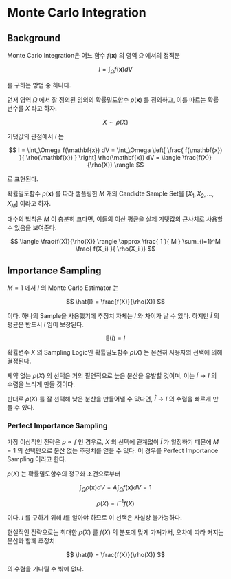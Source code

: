 
# Monte Carlo Integration

## Background

Monte Carlo Integration은 어느 함수 $f(\mathbf{x})$ 의 영역 $\Omega$ 에서의 정적분

$$ I = \int_\Omega f(\mathbf{x}) dV $$

를 구하는 방법 중 하나다.

먼저 영역 $\Omega$ 에서 잘 정의된 임의의 확률밀도함수 $\rho(\mathbf{x})$ 를 정의하고, 이를 따르는 확률변수를 $X$ 라고 하자.

$$ X \sim \rho(X) $$

기댓값의 관점에서 $I$ 는

$$ 
I = \int_\Omega f(\mathbf{x}) dV = 
\int_\Omega \left[ \frac{ f(\mathbf{x}) }{ \rho(\mathbf{x}) } \right] \rho(\mathbf{x}) dV =
\langle \frac{f(X)}{\rho(X)} \rangle
$$

로 표현된다.

확률밀도함수 $\rho(\mathbf{x})$ 를 따라 샘플링한 $M$ 개의 Candidte Sample Set을 $\left[ X_1, X_2, ... , X_M \right]$ 이라고 하자.

대수의 법칙은 $M$ 이 충분히 크다면, 이들의 이산 평균을 실제 기댓값의 근사치로 사용할 수 있음을 보여준다.

$$
\langle \frac{f(X)}{\rho(X)} \rangle \approx 
\frac{ 1 }{ M } \sum_{i=1}^M \frac{ f(X_i) }{ \rho(X_i )}
$$

## Importance Sampling

$M = 1$ 에서 $I$ 의 Monte Carlo Estimator 는

$$ \hat{I} = \frac{f(X)}{\rho(X)} $$

이다. 하나의 Sample을 사용했기에 추정치 자체는 $I$ 와 차이가 날 수 있다. 하지만 $\hat{I}$ 의 평균은 반드시 $I$ 임이 보장된다.

$$ \mathrm{E}(\hat{I}) = I $$

확률변수 $X$ 의 Sampling Logic인 확률밀도함수 $\rho(X)$ 는 온전히 사용자의 선택에 의해 결정된다.

제약 없는 $\rho(X)$ 의 선택은 거의 필연적으로 높은 분산을 유발할 것이며, 이는 $\hat{I} \rightarrow I$ 의 수렴을 느리게 만들 것이다.

반대로 $\rho(X)$ 를 잘 선택해 낮은 분산을 만들어낼 수 있다면, $\hat{I} \rightarrow I$ 의 수렴을 빠르게 만들 수 있다.

### Perfect Importance Sampling

가장 이상적인 전략은 $\rho \propto f$ 인 경우로, $X$ 의 선택에 관계없이 $\hat{I}$ 가 일정하기 때문에 $M = 1$ 의 선택만으로 분산 없는 추정치를 얻을 수 있다. 이 경우를 Perfect Importance Sampling 이라고 한다.

$\rho(X)$ 는 확률밀도함수의 정규화 조건으로부터

$$ \int_\Omega \rho(\mathbf{x}) dV = A\int_\Omega f(\mathbf{x}) dV = 1 $$

$$ \rho(X) = I^{-1} f(X)  $$

이다. $I$ 를 구하기 위해 $I$를 알아야 하므로 이 선택은 사실상 불가능하다.

현실적인 전략으로는 최대한 $\rho(X)$ 를 $f(X)$ 의 분포에 맞게 가져가서, 오차에 따라 커지는 분산과 함께 추정치

$$ \hat{I} = \frac{f(X)}{\rho(X)} $$

의 수렴을 기다릴 수 밖에 없다.
